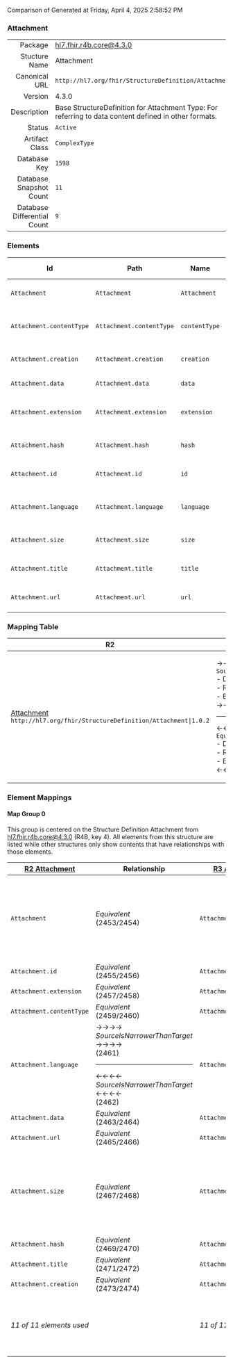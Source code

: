 Comparison of 
Generated at Friday, April 4, 2025 2:58:52 PM

### Attachment

|      |     |
| ---: | --- |
| Package | hl7.fhir.r4b.core@4.3.0 |
| Stucture Name | Attachment |
| Canonical URL | `http://hl7.org/fhir/StructureDefinition/Attachment` |
| Version | 4.3.0 |
| Description | Base StructureDefinition for Attachment Type: For referring to data content defined in other formats. |
| Status | `Active` |
| Artifact Class | `ComplexType` |
| Database Key | `1598` |
| Database Snapshot Count | `11` |
| Database Differential Count | `9` |

### Elements

| Id | Path | Name | Base Path | Short | Cardinality | Collated Type | Binding Strength | Binding Value Set |
| -- | ---- | ---- | --------- | ----- | ----------- | ------------- | ---------------- | ----------------- |
| `Attachment` | `Attachment` | `Attachment` | Attachment | Content in a format defined elsewhere | 0..* | Attachment |  |  |
| `Attachment.contentType` | `Attachment.contentType` | `contentType` | Attachment.contentType | Mime type of the content, with charset etc. | 0..1 | code | `Required` | `http://hl7.org/fhir/ValueSet/mimetypes|4.3.0` |
| `Attachment.creation` | `Attachment.creation` | `creation` | Attachment.creation | Date attachment was first created | 0..1 | dateTime |  |  |
| `Attachment.data` | `Attachment.data` | `data` | Attachment.data | Data inline, base64ed | 0..1 | base64Binary |  |  |
| `Attachment.extension` | `Attachment.extension` | `extension` | Element.extension | Additional content defined by implementations | 0..* | Extension |  |  |
| `Attachment.hash` | `Attachment.hash` | `hash` | Attachment.hash | Hash of the data (sha-1, base64ed) | 0..1 | base64Binary |  |  |
| `Attachment.id` | `Attachment.id` | `id` | Element.id | Unique id for inter-element referencing | 0..1 | id |  |  |
| `Attachment.language` | `Attachment.language` | `language` | Attachment.language | Human language of the content (BCP-47) | 0..1 | code | `Required` | `http://hl7.org/fhir/ValueSet/all-languages` |
| `Attachment.size` | `Attachment.size` | `size` | Attachment.size | Number of bytes of content (if url provided) | 0..1 | unsignedInt |  |  |
| `Attachment.title` | `Attachment.title` | `title` | Attachment.title | Label to display in place of the data | 0..1 | string |  |  |
| `Attachment.url` | `Attachment.url` | `url` | Attachment.url | Uri where the data can be found | 0..1 | url |  |  |
### Mapping Table

| R2 | Comparison | R3 | Comparison | R4 | Comparison | R4B | Comparison | R5
| --- | --- | --- | --- | --- | --- | --- | --- | ---
| [Attachment](/docs/R2/ComplexTypes/Attachment.md)<br/> `http://hl7.org/fhir/StructureDefinition/Attachment\|1.0.2` | →→→→→→→<br/>`SourceIsNarrowerThanTarget`<br/>- DBKey: `49`<br/>- Reviewed: `n/a`<br/>- By: `n/a`<br/>→→→→→→→<hr/>←←←←←←←<br/>`Equivalent`<br/>- DBKey: `216`<br/>- Reviewed: `n/a`<br/>- By: `n/a`<br/>←←←←←←←| [Attachment](/docs/R3/ComplexTypes/Attachment.md)<br/> `http://hl7.org/fhir/StructureDefinition/Attachment\|3.0.2` | →→→→→→→<br/>`SourceIsNarrowerThanTarget`<br/>- DBKey: `385`<br/>- Reviewed: `n/a`<br/>- By: `n/a`<br/>→→→→→→→<hr/>←←←←←←←<br/>`Equivalent`<br/>- DBKey: `581`<br/>- Reviewed: `n/a`<br/>- By: `n/a`<br/>←←←←←←←| [Attachment](/docs/R4/ComplexTypes/Attachment.md)<br/> `http://hl7.org/fhir/StructureDefinition/Attachment\|4.0.1` | →→→→→→→<br/>`Equivalent`<br/>- DBKey: `1313`<br/>- Reviewed: `n/a`<br/>- By: `n/a`<br/>→→→→→→→<hr/>←←←←←←←<br/>`Equivalent`<br/>- DBKey: `1314`<br/>- Reviewed: `n/a`<br/>- By: `n/a`<br/>←←←←←←←| [Attachment](/docs/R4B/ComplexTypes/Attachment.md)<br/> `http://hl7.org/fhir/StructureDefinition/Attachment\|4.3.0` | →→→→→→→<br/>`RelatedTo`<br/>- DBKey: `892`<br/>- Reviewed: `n/a`<br/>- By: `n/a`<br/>→→→→→→→<hr/>←←←←←←←<br/>`SourceIsBroaderThanTarget`<br/>- DBKey: `1121`<br/>- Reviewed: `n/a`<br/>- By: `n/a`<br/>←←←←←←←| [Attachment](/docs/R5/ComplexTypes/Attachment.md)<br/> `http://hl7.org/fhir/StructureDefinition/Attachment\|5.0.0` 

### Element Mappings


#### Map Group 0

This group is centered on the Structure Definition Attachment from hl7.fhir.r4b.core@4.3.0 (R4B, key 4).
All elements from this structure are listed while other structures only show contents that have relationships with those elements.

| [R2 Attachment](/docs/R2/ComplexTypes/Attachment.md)| Relationship | [R3 Attachment](/docs/R3/ComplexTypes/Attachment.md)| Relationship | [R4 Attachment](/docs/R4/ComplexTypes/Attachment.md)| Relationship | R4B Attachment| Relationship | [R5 Attachment](/docs/R5/ComplexTypes/Attachment.md)
| --- | --- | --- | --- | --- | --- | --- | --- | ---
| `Attachment`| _Equivalent_<br/>(2453/2454)| `Attachment`| _Equivalent_<br/>(9182/9183)| `Attachment`| _Equivalent_<br/>(20532/20533)| **`Attachment`**| →→→→ _SourceIsNarrowerThanTarget_ →→→→ <br/>(35649)<hr/>←←←← _SourceIsBroaderThanTarget_ ←←←← <br/>(35650)| `Attachment`
| `Attachment.id`| _Equivalent_<br/>(2455/2456)| `Attachment.id`| _Equivalent_<br/>(9184/9185)| `Attachment.id`| _Equivalent_<br/>(20534/20535)| **`Attachment.id`**| _Equivalent_<br/>(35651/35652)| `Attachment.id`
| `Attachment.extension`| _Equivalent_<br/>(2457/2458)| `Attachment.extension`| _Equivalent_<br/>(9186/9187)| `Attachment.extension`| _Equivalent_<br/>(20536/20537)| **`Attachment.extension`**| _Equivalent_<br/>(35653/35654)| `Attachment.extension`
| `Attachment.contentType`| _Equivalent_<br/>(2459/2460)| `Attachment.contentType`| _Equivalent_<br/>(9188/9189)| `Attachment.contentType`| _Equivalent_<br/>(20538/20539)| **`Attachment.contentType`**| _Equivalent_<br/>(35655/35656)| `Attachment.contentType`
| `Attachment.language`| →→→→ _SourceIsNarrowerThanTarget_ →→→→ <br/>(2461)<hr/>←←←← _SourceIsNarrowerThanTarget_ ←←←← <br/>(2462)| `Attachment.language`| →→→→ _SourceIsNarrowerThanTarget_ →→→→ <br/>(9190)<hr/>←←←← _SourceIsNarrowerThanTarget_ ←←←← <br/>(9191)| `Attachment.language`| _Equivalent_<br/>(20540/20541)| **`Attachment.language`**| _Equivalent_<br/>(35657/35658)| `Attachment.language`
| `Attachment.data`| _Equivalent_<br/>(2463/2464)| `Attachment.data`| _Equivalent_<br/>(9192/9193)| `Attachment.data`| _Equivalent_<br/>(20542/20543)| **`Attachment.data`**| _Equivalent_<br/>(35659/35660)| `Attachment.data`
| `Attachment.url`| _Equivalent_<br/>(2465/2466)| `Attachment.url`| _Equivalent_<br/>(9194/9195)| `Attachment.url`| _Equivalent_<br/>(20544/20545)| **`Attachment.url`**| _Equivalent_<br/>(35661/35662)| `Attachment.url`
| `Attachment.size`| _Equivalent_<br/>(2467/2468)| `Attachment.size`| _Equivalent_<br/>(9196/9197)| `Attachment.size`| _Equivalent_<br/>(20546/20547)| **`Attachment.size`**| →→→→ _SourceIsBroaderThanTarget_ →→→→ <br/>(35663)<hr/>←←←← _SourceIsBroaderThanTarget_ ←←←← <br/>(35664)| `Attachment.size`
| `Attachment.hash`| _Equivalent_<br/>(2469/2470)| `Attachment.hash`| _Equivalent_<br/>(9198/9199)| `Attachment.hash`| _Equivalent_<br/>(20548/20549)| **`Attachment.hash`**| _Equivalent_<br/>(35665/35666)| `Attachment.hash`
| `Attachment.title`| _Equivalent_<br/>(2471/2472)| `Attachment.title`| _Equivalent_<br/>(9200/9201)| `Attachment.title`| _Equivalent_<br/>(20550/20551)| **`Attachment.title`**| _Equivalent_<br/>(35667/35668)| `Attachment.title`
| `Attachment.creation`| _Equivalent_<br/>(2473/2474)| `Attachment.creation`| _Equivalent_<br/>(9202/9203)| `Attachment.creation`| _Equivalent_<br/>(20552/20553)| **`Attachment.creation`**| _Equivalent_<br/>(35669/35670)| `Attachment.creation`
| *11 of 11 elements used* | | *11 of 11 elements used* | | *11 of 11 elements used* | | *11 of 11 elements used* | | *11 of 16 elements used* <br/>remaining elements:<br/>`Attachment.duration`, `Attachment.frames`, `Attachment.height`, `Attachment.pages`, `Attachment.width`


